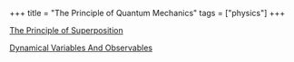 +++
title = "The Principle of Quantum Mechanics"
tags = ["physics"]
+++


[The Principle of Superposition](/the-principles-of-qm/the-principle-of-superposition/)

[Dynamical Variables And Observables](/the-principles-of-qm/dynamical-variables-and-observables/)